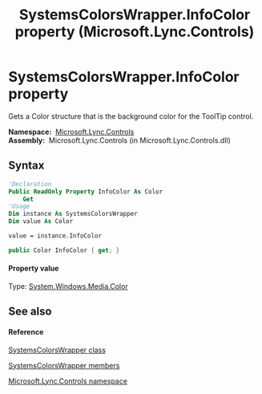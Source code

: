 ﻿---
title: SystemsColorsWrapper.InfoColor property  (Microsoft.Lync.Controls)
TOCTitle: 'InfoColor property '
ms:assetid: P:Microsoft.Lync.Controls.SystemsColorsWrapper.InfoColor_DI_3_UC_OCS14MrefLyncWPF
ms:mtpsurl: https://msdn.microsoft.com/en-us/library/microsoft.lync.controls.systemscolorswrapper.infocolor_di_3_uc_ocs14mreflyncwpf(v=office.15)
ms:contentKeyID: 48594975
ms.date: 07/28/2014
mtps_version: v=office.15
f1_keywords:
- Microsoft.Lync.Controls.SystemsColorsWrapper.InfoColor
dev_langs:
- CSharp
- JScript
- VB
- other
---

# SystemsColorsWrapper.InfoColor property

Gets a Color structure that is the background color for the ToolTip control.

**Namespace:**  [Microsoft.Lync.Controls](microsoft-lync-controls-namespace_1.md)  
**Assembly:**  Microsoft.Lync.Controls (in Microsoft.Lync.Controls.dll)

## Syntax

``` vb
'Declaration
Public ReadOnly Property InfoColor As Color
    Get
'Usage
Dim instance As SystemsColorsWrapper
Dim value As Color

value = instance.InfoColor
```

``` csharp
public Color InfoColor { get; }
```

#### Property value

Type: [System.Windows.Media.Color](http://msdn2.microsoft.com/en-us/library/ms653055)  

## See also

#### Reference

[SystemsColorsWrapper class](systemscolorswrapper-class-microsoft-lync-controls_1.md)

[SystemsColorsWrapper members](systemscolorswrapper-members-microsoft-lync-controls_1.md)

[Microsoft.Lync.Controls namespace](microsoft-lync-controls-namespace_1.md)

